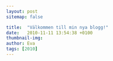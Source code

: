 ```yaml
---
layout: post
sitemap: false

title:  "Välkommen till min nya blogg!"
date:   2010-11-11 13:54:38 +0100
thumbnail-img: 
author: Eva
tags: [2010]
---
```




